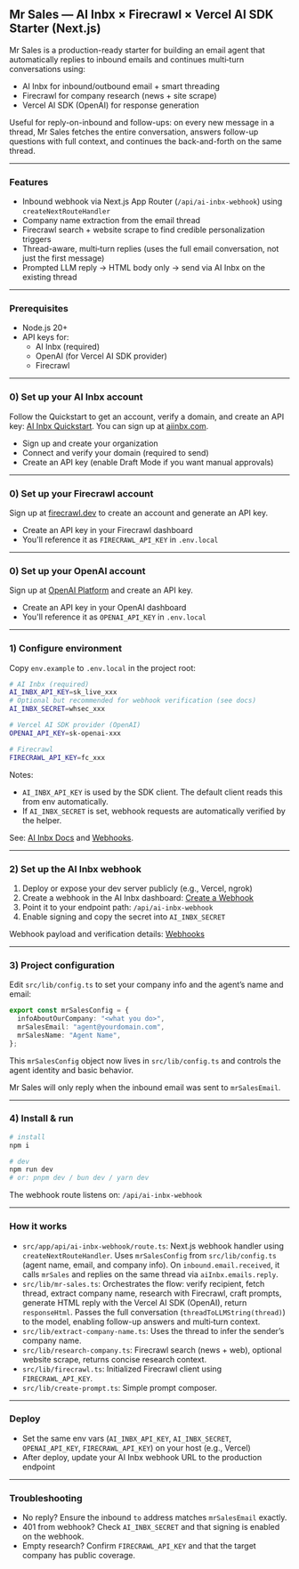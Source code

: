 ## Mr Sales — AI Inbx × Firecrawl × Vercel AI SDK Starter (Next.js)

Mr Sales is a production-ready starter for building an email agent that automatically replies to inbound emails and continues multi‑turn conversations using:

- AI Inbx for inbound/outbound email + smart threading
- Firecrawl for company research (news + site scrape)
- Vercel AI SDK (OpenAI) for response generation

Useful for reply-on-inbound and follow-ups: on every new message in a thread, Mr Sales fetches the entire conversation, answers follow-up questions with full context, and continues the back-and-forth on the same thread.

---

### Features

- Inbound webhook via Next.js App Router (`/api/ai-inbx-webhook`) using `createNextRouteHandler`
- Company name extraction from the email thread
- Firecrawl search + website scrape to find credible personalization triggers
- Thread-aware, multi‑turn replies (uses the full email conversation, not just the first message)
- Prompted LLM reply → HTML body only → send via AI Inbx on the existing thread

---

### Prerequisites

- Node.js 20+
- API keys for:
  - AI Inbx (required)
  - OpenAI (for Vercel AI SDK provider)
  - Firecrawl

---

### 0) Set up your AI Inbx account

Follow the Quickstart to get an account, verify a domain, and create an API key: [AI Inbx Quickstart](https://docs.aiinbx.com/quickstart). You can sign up at [aiinbx.com](https://aiinbx.com).

- Sign up and create your organization
- Connect and verify your domain (required to send)
- Create an API key (enable Draft Mode if you want manual approvals)

---

### 0) Set up your Firecrawl account

Sign up at [firecrawl.dev](https://firecrawl.dev) to create an account and generate an API key.

- Create an API key in your Firecrawl dashboard
- You'll reference it as `FIRECRAWL_API_KEY` in `.env.local`

---

### 0) Set up your OpenAI account

Sign up at [OpenAI Platform](https://platform.openai.com/) and create an API key.

- Create an API key in your OpenAI dashboard
- You'll reference it as `OPENAI_API_KEY` in `.env.local`

---

### 1) Configure environment

Copy `env.example` to `.env.local` in the project root:

```bash
# AI Inbx (required)
AI_INBX_API_KEY=sk_live_xxx
# Optional but recommended for webhook verification (see docs)
AI_INBX_SECRET=whsec_xxx

# Vercel AI SDK provider (OpenAI)
OPENAI_API_KEY=sk-openai-xxx

# Firecrawl
FIRECRAWL_API_KEY=fc_xxx
```

Notes:
- `AI_INBX_API_KEY` is used by the SDK client. The default client reads this from env automatically.
- If `AI_INBX_SECRET` is set, webhook requests are automatically verified by the helper.

See: [AI Inbx Docs](https://docs.aiinbx.com/) and [Webhooks](https://docs.aiinbx.com/webhooks).

---

### 2) Set up the AI Inbx webhook

1. Deploy or expose your dev server publicly (e.g., Vercel, ngrok)
2. Create a webhook in the AI Inbx dashboard: [Create a Webhook](https://aiinbx.com/start/webhooks)
3. Point it to your endpoint path: `/api/ai-inbx-webhook`
4. Enable signing and copy the secret into `AI_INBX_SECRET`

Webhook payload and verification details: [Webhooks](https://docs.aiinbx.com/webhooks)

---

### 3) Project configuration

Edit `src/lib/config.ts` to set your company info and the agent’s name and email:

```ts
export const mrSalesConfig = {
  infoAboutOurCompany: "<what you do>",
  mrSalesEmail: "agent@yourdomain.com",
  mrSalesName: "Agent Name",
};
```

This `mrSalesConfig` object now lives in `src/lib/config.ts` and controls the agent identity and basic behavior.

Mr Sales will only reply when the inbound email was sent to `mrSalesEmail`.

---

### 4) Install & run

```bash
# install
npm i

# dev
npm run dev
# or: pnpm dev / bun dev / yarn dev
```

The webhook route listens on: `/api/ai-inbx-webhook`

---

### How it works

- `src/app/api/ai-inbx-webhook/route.ts`: Next.js webhook handler using `createNextRouteHandler`. Uses `mrSalesConfig` from `src/lib/config.ts` (agent name, email, and company info). On `inbound.email.received`, it calls `mrSales` and replies on the same thread via `aiInbx.emails.reply`.
- `src/lib/mr-sales.ts`: Orchestrates the flow: verify recipient, fetch thread, extract company name, research with Firecrawl, craft prompts, generate HTML reply with the Vercel AI SDK (OpenAI), return `responseHtml`. Passes the full conversation (`threadToLLMString(thread)`) to the model, enabling follow-up answers and multi‑turn context.
- `src/lib/extract-company-name.ts`: Uses the thread to infer the sender’s company name.
- `src/lib/research-company.ts`: Firecrawl search (news + web), optional website scrape, returns concise research context.
- `src/lib/firecrawl.ts`: Initialized Firecrawl client using `FIRECRAWL_API_KEY`.
- `src/lib/create-prompt.ts`: Simple prompt composer.

---

### Deploy

- Set the same env vars (`AI_INBX_API_KEY`, `AI_INBX_SECRET`, `OPENAI_API_KEY`, `FIRECRAWL_API_KEY`) on your host (e.g., Vercel)
- After deploy, update your AI Inbx webhook URL to the production endpoint

---

### Troubleshooting

- No reply? Ensure the inbound `to` address matches `mrSalesEmail` exactly.
- 401 from webhook? Check `AI_INBX_SECRET` and that signing is enabled on the webhook.
- Empty research? Confirm `FIRECRAWL_API_KEY` and that the target company has public coverage.